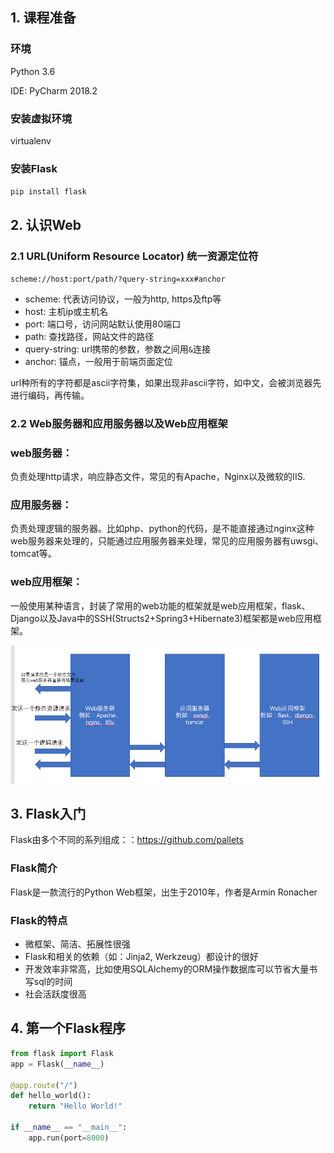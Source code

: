 ## 1. 课程准备

### 环境

Python 3.6

IDE: PyCharm 2018.2

### 安装虚拟环境

virtualenv

### 安装Flask

`pip install flask`



## 2. 认识Web

### 2.1 URL(Uniform Resource Locator) 统一资源定位符

`scheme://host:port/path/?query-string=xxx#anchor`

- scheme: 代表访问协议，一般为http, https及ftp等
- host: 主机ip或主机名
- port: 端口号，访问网站默认使用80端口
- path: 查找路径，网站文件的路径
- query-string: url携带的参数，参数之间用`&`连接
- anchor: 锚点，一般用于前端页面定位

url种所有的字符都是ascii字符集，如果出现非ascii字符，如中文，会被浏览器先进行编码，再传输。



### 2.2 Web服务器和应用服务器以及Web应用框架 

### web服务器：
负责处理http请求，响应静态文件，常见的有Apache，Nginx以及微软的IIS.

### 应用服务器：
负责处理逻辑的服务器。比如php、python的代码，是不能直接通过nginx这种web服务器来处理的，只能通过应用服务器来处理，常见的应用服务器有uwsgi、tomcat等。

### web应用框架：
一般使用某种语言，封装了常用的web功能的框架就是web应用框架，flask、Django以及Java中的SSH(Structs2+Spring3+Hibernate3)框架都是web应用框架。

![](web服务器+应用服务器+web应用框架.png)



## 3. Flask入门

Flask由多个不同的系列组成：：https://github.com/pallets

### Flask简介

Flask是一款流行的Python Web框架，出生于2010年，作者是Armin Ronacher

### Flask的特点

- 微框架、简洁、拓展性很强
- Flask和相关的依赖（如：Jinja2, Werkzeug）都设计的很好
- 开发效率非常高，比如使用SQLAlchemy的ORM操作数据库可以节省大量书写sql的时间
- 社会活跃度很高

## 4. 第一个Flask程序

```Python
from flask import Flask
app = Flask(__name__)

@app.route("/")
def hello_world():
	return "Hello World!"
  
if __name__ == "__main__":
    app.run(port=8000)
```
